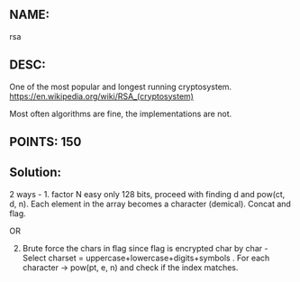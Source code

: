 ## NAME: 
rsa
## DESC: 
One of the most popular and longest running cryptosystem. https://en.wikipedia.org/wiki/RSA_(cryptosystem) 

Most often algorithms are fine, the implementations are not.

## POINTS: 150

## Solution:
2 ways - 1. factor N easy only 128 bits, proceed with finding d and pow(ct, d, n). Each element in the array becomes a character (demical). Concat and flag. 

OR 

2. Brute force the chars in flag since flag is encrypted char by char - Select charset = uppercase+lowercase+digits+symbols . For each character -> pow(pt, e, n) and check if the index matches.
